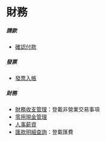 # 財務

##### **請款**

- [確認付款](/finance/payment/done/)

##### **發票**

- [發票入帳](/finance/invoice/invoice-done/)

##### **財務**

- [財務收支管理](finance/variable-statement)：登載非營業交易事項
- [零用現金管理](finance/petty-cash)
- [人事薪資](finance/salary)
- [匯款明細查詢](finance/remittances)：登載匯費
